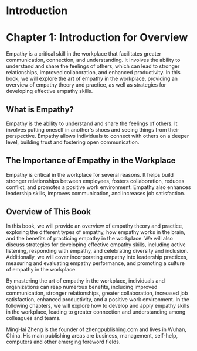 # Introduction

Chapter 1: Introduction for Overview
====================================

Empathy is a critical skill in the workplace that facilitates greater communication, connection, and understanding. It involves the ability to understand and share the feelings of others, which can lead to stronger relationships, improved collaboration, and enhanced productivity. In this book, we will explore the art of empathy in the workplace, providing an overview of empathy theory and practice, as well as strategies for developing effective empathy skills.

What is Empathy?
----------------

Empathy is the ability to understand and share the feelings of others. It involves putting oneself in another's shoes and seeing things from their perspective. Empathy allows individuals to connect with others on a deeper level, building trust and fostering open communication.

The Importance of Empathy in the Workplace
------------------------------------------

Empathy is critical in the workplace for several reasons. It helps build stronger relationships between employees, fosters collaboration, reduces conflict, and promotes a positive work environment. Empathy also enhances leadership skills, improves communication, and increases job satisfaction.

Overview of This Book
---------------------

In this book, we will provide an overview of empathy theory and practice, exploring the different types of empathy, how empathy works in the brain, and the benefits of practicing empathy in the workplace. We will also discuss strategies for developing effective empathy skills, including active listening, responding with empathy, and celebrating diversity and inclusion. Additionally, we will cover incorporating empathy into leadership practices, measuring and evaluating empathy performance, and promoting a culture of empathy in the workplace.

By mastering the art of empathy in the workplace, individuals and organizations can reap numerous benefits, including improved communication, stronger relationships, greater collaboration, increased job satisfaction, enhanced productivity, and a positive work environment. In the following chapters, we will explore how to develop and apply empathy skills in the workplace, leading to greater connection and understanding among colleagues and teams.


MingHai Zheng is the founder of zhengpublishing.com and lives in Wuhan, China. His main publishing areas are business, management, self-help, computers and other emerging foreword fields.

